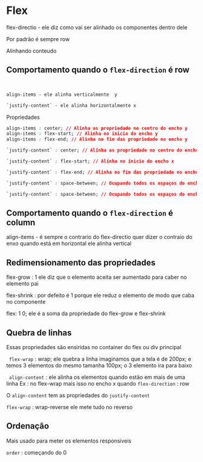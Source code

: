 # Flex 

flex-directio - ele diz como vai ser alinhado os componentes dentro dele 

Por padrão é sempre row 

Alinhando conteudo 

## Comportamento quando o `flex-direction` é row 
```css


align-items - ele alinha verticalmente  y

`justify-content` - ele alinha horizontalmente x 
```
Propriedades 

```css
align-items : center; // Alinha as propriedade no centro do encho y
align-items : flex-start; // Alinha no inicio do encho y
align-items : flex-end; // Alinha no fim das propriedade no encho y

`justify-content` : center; // Alinha as propriedade no centro do encho x

`justify-content` : flex-start; // Alinha no inicio do encho x

`justify-content` : flex-end; // Alinha no fim das propriedade no encho y

`justify-content` : space-between; // Ocupando todos os espaços do encho x em espaços iguais não coloca espaço no inicio nem no fim 

`justify-content` : space-between; // Ocupando todos os espaços do encho x em espaços iguais metendo espaço no fim 

```

## Comportamento quando o `flex-direction` é column 

 align-items - é sempre o contrario do flex-directio quer dizer o contraio do enxo quando está em horizontal ele alinha vertical 


 ## Redimensionamento das propriedades 

flex-grow : 1 ele diz que o elemento aceita ser aumentado para caber no elemento pai 

flex-shrink : por defeito é 1 porque ele reduz o elemento de modo que caba no componente 

flex: 1 0; ele é a soma da propriedade do flex-grow e flex-shrink 

## Quebra de linhas 
 
 Essas propriedades são ensiridas no container do flex ou div principal 

` flex-wrap` : wrap; ele quebra a linha imaginamos que a tela é de 200px; e temos 3 elementos do mesmo tamanha 100px; o 3 elemento ira para baixo 

` align-content` : ele alinha os elementos quando estão em mais de uma linha Ex : no flex-wrap mais isso no encho x quando `flex-direction` : row    

O `align-content` tem as propriedades do `justify-content` 

`flex-wrap` : wrap-reverse ele mete tudo no reverso 

## Ordenação 

Mais usado para meter os elementos responsiveis 

`order` : começando do 0  